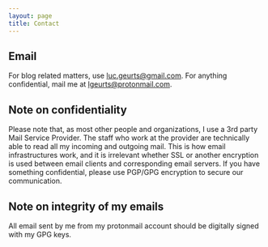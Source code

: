 ```yaml
---
layout: page
title: Contact
---
```


Email
-----

For blog related matters, use luc.geurts@gmail.com. For anything confidential, mail me at lgeurts@protonmail.com.

Note on confidentiality
-----------------------

Please note that, as most other people and organizations, I use a 3rd party Mail Service Provider. The staff who work at the provider are technically able to read all my incoming and outgoing mail. This is how email infrastructures work, and it is irrelevant whether SSL or another encryption is used between email clients and corresponding email servers. If you have something confidential, please use PGP/GPG encryption to secure our communication.

Note on integrity of my emails
------------------------------

All email sent by me from my protonmail account should be digitally signed with my GPG keys.

